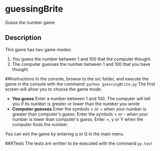 # guessingBrite
Guess the number game

## Description
This game has two game modes:
1. You guess the number between 1 and 100 that the computer thought.
2. The computer guesses the number between 1 and 100 that you have thought

##Instructions
In the console, browse to the src folder, and execute the game in the console with the command:
  `python guessingBrite.py` 
The first screen will allow you to choose the game mode.
* **You guess**
Enter a number between 1 and 100. The computer will tell you if its number is greater or lower than the number you wrote
* **Computer guesses**
Enter the symbols > or + when your number is greater than computer's guess.
Enter the symbols < or - when your number is lower than computer's guess.
Enter =, y or Y when the computer finds the number.

You can exit the game by entering q or Q in the main menu.

###Tests
The tests are written to be executed with the command `py.test`